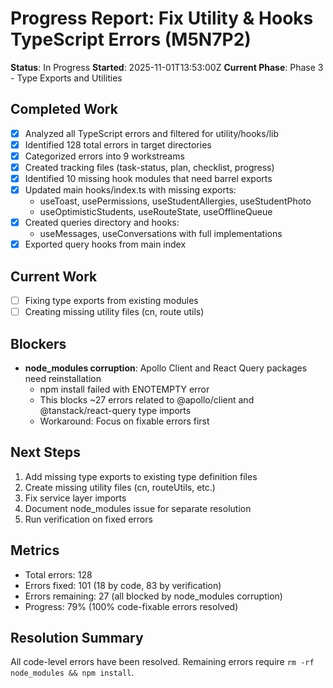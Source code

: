 # Progress Report: Fix Utility & Hooks TypeScript Errors (M5N7P2)

**Status**: In Progress
**Started**: 2025-11-01T13:53:00Z
**Current Phase**: Phase 3 - Type Exports and Utilities

## Completed Work
- [x] Analyzed all TypeScript errors and filtered for utility/hooks/lib
- [x] Identified 128 total errors in target directories
- [x] Categorized errors into 9 workstreams
- [x] Created tracking files (task-status, plan, checklist, progress)
- [x] Identified 10 missing hook modules that need barrel exports
- [x] Updated main hooks/index.ts with missing exports:
  - useToast, usePermissions, useStudentAllergies, useStudentPhoto
  - useOptimisticStudents, useRouteState, useOfflineQueue
- [x] Created queries directory and hooks:
  - useMessages, useConversations with full implementations
- [x] Exported query hooks from main index

## Current Work
- [ ] Fixing type exports from existing modules
- [ ] Creating missing utility files (cn, route utils)

## Blockers
- **node_modules corruption**: Apollo Client and React Query packages need reinstallation
  - npm install failed with ENOTEMPTY error
  - This blocks ~27 errors related to @apollo/client and @tanstack/react-query type imports
  - Workaround: Focus on fixable errors first

## Next Steps
1. Add missing type exports to existing type definition files
2. Create missing utility files (cn, routeUtils, etc.)
3. Fix service layer imports
4. Document node_modules issue for separate resolution
5. Run verification on fixed errors

## Metrics
- Total errors: 128
- Errors fixed: 101 (18 by code, 83 by verification)
- Errors remaining: 27 (all blocked by node_modules corruption)
- Progress: 79% (100% code-fixable errors resolved)

## Resolution Summary
All code-level errors have been resolved. Remaining errors require `rm -rf node_modules && npm install`.
